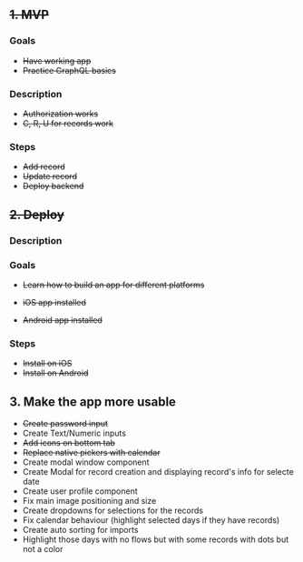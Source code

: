 ## ~~1. MVP~~

### Goals

- ~~Have working app~~
- ~~Practice GraphQL basics~~

### Description

- ~~Authorization works~~
- ~~C, R, U for records work~~

### Steps

- ~~Add record~~
- ~~Update record~~
- ~~Deploy backend~~

## ~~2. Deploy~~

### Description

### Goals

- ~~Learn how to build an app for different platforms~~

- ~~iOS app installed~~
- ~~Android app installed~~

### Steps

- ~~Install on iOS~~
- ~~Install on Android~~

## 3. Make the app more usable

- ~~Create password input~~
- Create Text/Numeric inputs
- ~~Add icons on bottom tab~~
- ~~Replace native pickers with calendar~~
- Create modal window component
- Create Modal for record creation and displaying record's info for selecte date
- Create user profile component
- Fix main image positioning and size
- Create dropdowns for selections for the records
- Fix calendar behaviour (highlight selected days if they have records)
- Create auto sorting for imports
- Highlight those days with no flows but with some records with dots but not a color

<!-- ## 3. Additional functionality

- Write backend for pills intake
- Write backend for custom symptoms creation
- Push notifications reminders about pills intake
- Deep linking
- Styled components
- Choose lib https://blog.logrocket.com/react-hook-form-vs-formik-comparison/

- Learn to handle img in react native (sizing)

-->
